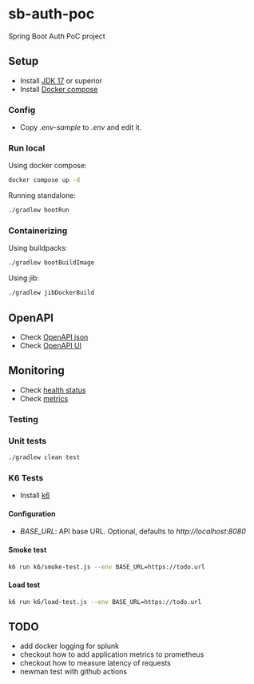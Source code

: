 # sb-auth-poc

Spring Boot Auth PoC project

## Setup

- Install [JDK 17](https://openjdk.org/projects/jdk/17/) or superior
- Install [Docker compose](https://docs.docker.com/compose/)

### Config

- Copy *.env-sample* to *.env* and edit it.

### Run local

Using docker compose:

```bash
docker compose up -d
```

Running standalone:

```bash
./gradlew bootRun
```

### Containerizing

Using buildpacks:

```bash
./gradlew bootBuildImage
```

Using jib:

```bash
./gradlew jibDockerBuild
```

## OpenAPI

- Check [OpenAPI json](http://localhost:8080/api-docs)
- Check [OpenAPI UI](http://localhost:8080/api-ui.html)

## Monitoring

- Check [health status](http://localhost:8080/actuator/health)
- Check [metrics](http://localhost:8080/actuator/metrics)

### Testing

### Unit tests

```bash
./gradlew clean test
```

### K6 Tests

- Install [k6](https://k6.io/docs/getting-started/installation/)

#### Configuration

- *BASE_URL*: API base URL. Optional, defaults to *http://localhost:8080*

#### Smoke test

```bash
k6 run k6/smoke-test.js --env BASE_URL=https://todo.url
```

#### Load test

```bash
k6 run k6/load-test.js --env BASE_URL=https://todo.url
```

## TODO

- add docker logging for splunk
- checkout how to add application metrics to prometheus
- checkout how to measure latency of requests
- newman test with github actions
